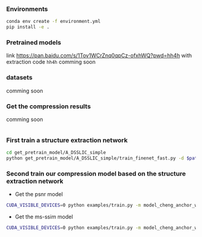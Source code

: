 
### Environments
```sh
conda env create -f environment.yml
pip install -e .
```

### Pretrained models
link https://pan.baidu.com/s/1Tov1WCrZnq0qpCz-ofxhWQ?pwd=hh4h with extraction code `hh4h` 
comming soon

### datasets
comming soon

### Get the compression results
comming soon
```sh

```

### First train a structure extraction network

```sh
cd get_pretrain_model/A_DSSLIC_simple
python get_pretrain_model/A_DSSLIC_simple/train_finenet_fast.py -d $pathToDataset
```

### Second train our compression model based on the structure extraction network

- Get the psnr model
```sh
CUDA_VISIBLE_DEVICES=0 python examples/train.py -m model_cheng_anchor_win-attn5 -d $pathToDataset --batch-size 16 -lr 1e-4 --save --cuda --epoch 1000 --patch-size 256 256 --lambda 0.01 --test-batch-size 1
```

- Get the ms-ssim model
```sh
CUDA_VISIBLE_DEVICES=0 python examples/train.py -m model_cheng_anchor_win-attn5 -d $pathToDataset --batch-size 16 -lr 3e-4 --save --cuda --epoch 1000 --patch-size 256 256 --lambda 0.01 --test-batch-size 1 --metric ms_ssim
```


